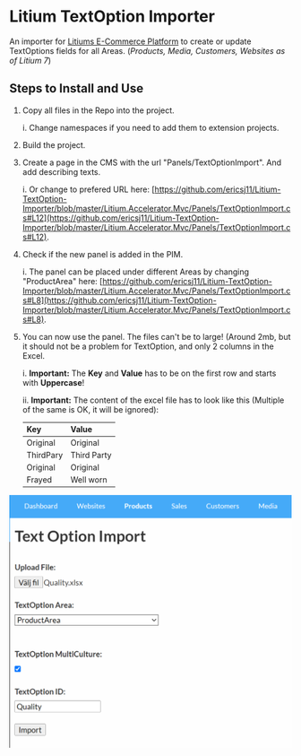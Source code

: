 # Litium TextOption Importer

An importer for [Litiums E-Commerce Platform](https://www.litium.com/) to create or update TextOptions fields for all Areas. (*Products, Media, Customers, Websites as of Litium 7*)

## Steps to Install and Use

 1. Copy all files in the Repo into the project. 

    i. Change namespaces if you need to add them to extension projects.
 2. Build the project.
 3. Create a page in the CMS with the url "Panels/TextOptionImport".  And add describing texts.

	 i. Or change to prefered URL here: [https://github.com/ericsj11/Litium-TextOption-Importer/blob/master/Litium.Accelerator.Mvc/Panels/TextOptionImport.cs#L12](https://github.com/ericsj11/Litium-TextOption-Importer/blob/master/Litium.Accelerator.Mvc/Panels/TextOptionImport.cs#L12).
 4. Check if the new panel is added in the PIM.

	 i. The panel can be placed under different Areas by changing "ProductArea" here: [https://github.com/ericsj11/Litium-TextOption-Importer/blob/master/Litium.Accelerator.Mvc/Panels/TextOptionImport.cs#L8](https://github.com/ericsj11/Litium-TextOption-Importer/blob/master/Litium.Accelerator.Mvc/Panels/TextOptionImport.cs#L8).
 5. You can now use the panel. The files can't be to large! (Around 2mb, but it should not be a problem for TextOption, and only 2 columns in the Excel.

	 i. **Important:** The **Key** and **Value** has to be on the first row and starts with **Uppercase**!  

	 ii. **Important:** The content of the excel file has to look like this (Multiple of the same is OK, it will be ignored):
	 
    |Key|Value|
    |--|--|
    |Original|Original|
    |ThirdPary|Third Party|
    |Original|Original|
    |Frayed|Well worn|

![Import UI](/TextOptionImporter.PNG)
